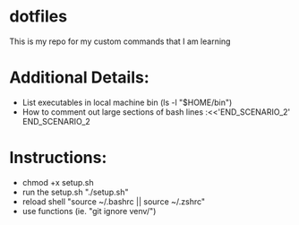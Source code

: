 # dotfiles
This is my repo for my custom commands that I am learning

# Additional Details:
-   List executables in local machine bin (ls -l "$HOME/bin")
-   How to comment out large sections of bash lines
        :<<'END_SCENARIO_2'
        END_SCENARIO_2

# Instructions:
-   chmod +x setup.sh
-   run the setup.sh "./setup.sh"
-   reload shell "source ~/.bashrc || source ~/.zshrc"
-   use functions (ie. "git ignore venv/")

